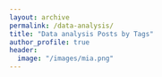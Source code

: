 ```yaml
---
layout: archive
permalink: /data-analysis/
title: "Data analysis Posts by Tags"
author_profile: true
header:
  image: "/images/mia.png"
---
```


